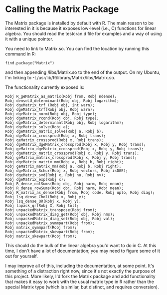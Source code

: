 # Calling the Matrix Package

The Matrix package is installed by default with R. The main reason to be
interested in it is because it exposes low-level (i.e., C) functions
for linear algebra. You should read the testcran.d file for examples and
a way of using it with a unique pointer.

You need to link to Matrix.so. You can find the location by running this
command in R:

```
find.package("Matrix")
```

and then appending /libs/Matrix.so to the end of the output. On my Ubuntu,
I'm linking to -L/usr/lib/R/library/Matrix/libs/Matrix.so.

The functionality currently exposed is:

```
Robj R_geMatrix_as_matrix(Robj from, Robj ndense);
Robj denseLU_determinant(Robj obj, Robj logarithm);
Robj dgeMatrix_trf_(Robj obj, int warn);
Robj dgeMatrix_trf(Robj obj, Robj warn);
Robj dgeMatrix_norm(Robj obj, Robj type);
Robj dgeMatrix_rcond(Robj obj, Robj type);
Robj dgeMatrix_determinant(Robj obj, Robj logarithm);
Robj dgeMatrix_solve(Robj a);
Robj dgeMatrix_matrix_solve(Robj a, Robj b);
Robj dgeMatrix_crossprod(Robj x, Robj trans);
Robj geMatrix_crossprod(Robj x, Robj trans);
Robj dgeMatrix_dgeMatrix_crossprod(Robj x, Robj y, Robj trans);
Robj geMatrix_dgeMatrix_crossprod(Robj x, Robj y, Robj trans);
Robj dgeMatrix_matrix_crossprod(Robj x, Robj y, Robj trans);
Robj geMatrix_matrix_crossprod(Robj x, Robj y, Robj trans);
Robj dgeMatrix_matrix_mm(Robj a, Robj b, Robj right);
Robj geMatrix_matrix_mm(Robj a, Robj b, Robj right);
Robj dgeMatrix_Schur(Robj x, Robj vectors, Robj isDGE);
Robj dgeMatrix_svd(Robj x, Robj nu, Robj nv);
Robj dgeMatrix_exp(Robj x);
Robj R_dense_colSums(Robj obj, Robj narm, Robj mean);
Robj R_dense_rowSums(Robj obj, Robj narm, Robj mean);
Robj R_matrix_as_dense(Robj from, Robj code, Robj uplo, Robj diag);
Robj lsq_dense_Chol(Robj x, Robj y);
Robj lsq_dense_QR(Robj x, Robj y);
Robj lapack_qr(Robj X, Robj tol);
Robj unpackedMatrix_transpose(Robj from);
Robj unpackedMatrix_diag_get(Robj obj, Robj nms);
Robj unpackedMatrix_diag_set(Robj obj, Robj val);
Robj unpackedMatrix_symmpart(Robj from);
Robj matrix_symmpart(Robj from);
Robj unpackedMatrix_skewpart(Robj from);
Robj matrix_skewpart(Robj from);
```

This should do the bulk of the linear algebra you'd want to do in C. At
this time, I don't have a lot of documentation; you may need to figure
some of it out for yourself.

I may improve all of this, including the documentation, at some point. It's
something of a distraction right now, since it's not exactly the purpose
of this project. More likely, I'd fork the Matrix package and add functionality
that makes it easy to work with the usual matrix type in R rather than the
special Matrix type (which is similar, but distinct, and requires conversion).
